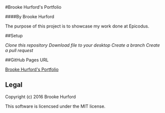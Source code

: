 #Brooke Hurford's Portfolio

####By Brooke Hurford

The purpose of this project is to showcase my work done at Epicodus.

##Setup

*Clone this repository*
*Download file to your desktop*
*Create a branch*
*Create a pull request*

##GitHub Pages URL

[Brooke Hurford's Portfolio](brookehurford.github.io/portfolio)

## Legal

Copyright (c) 2016 Brooke Hurford

This software is licencsed under the MIT license.


